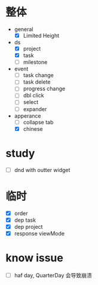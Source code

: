 # 整体

-   general
    -   [x] Limited Height
-   ds
    -   [x] project
    -   [x] task
    -   [ ] milestone
-   event
    -   [ ] task change
    -   [ ] task delete
    -   [ ] progress change
    -   [ ] dbl click
    -   [ ] select
    -   [ ] expander
-   apperance
    -   [ ] collapse tab
    -   [x] chinese

# study

-   [ ] dnd with outter widget

# 临时

-   [x] order
-   [x] dep task
-   [x] dep project
-   [x] response viewMode

# know issue

-   [ ] haf day, QuarterDay 会导致崩溃
